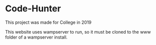 # Code-Hunter
 
This project was made for College in 2019

This website uses wampserver to run, so it must be cloned to the www folder of a wampserver install.
